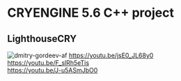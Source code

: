 # CRYENGINE 5.6 C++ project
## LighthouseCRY
![dmitry-gordeev-af](https://user-images.githubusercontent.com/75648932/164266195-c88d0703-4c58-47b7-bb28-b6ef9fc8334f.jpg)
https://youtu.be/jsE0_JL68y0
<br>
https://youtu.be/F_slRh5eTis
<br>
https://youtu.be/J-u5ASmJbO0

